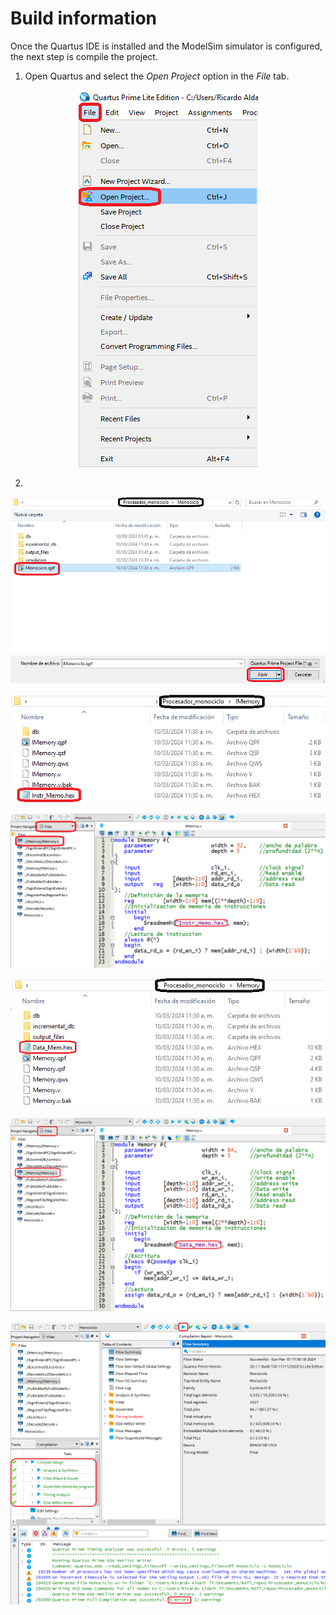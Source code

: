 # Build information
Once the Quartus IDE is installed and the ModelSim simulator is configured, the next step is compile the project.

1. Open Quartus and select the *Open Project* option in the *File* tab.

<p align="center">
  <img src="/assets/images/build1.png" alt="Building project - step 1" title="Building project - step 1">
</p>

2. 

<p align="center">
  <img src="/assets/images/build2.png" alt="Building project - step 2" title="Building project - step 2">
</p>

<p align="center">
  <img src="/assets/images/build3.png" alt="Building project - step 3" title="Building project - step 3">
</p>

<p align="center">
  <img src="/assets/images/build4.png" alt="Building project - step 4" title="Building project - step 4">
</p>

<p align="center">
  <img src="/assets/images/build5.png" alt="Building project - step 5" title="Building project - step 5">
</p>

<p align="center">
  <img src="/assets/images/build6.png" alt="Building project - step 6" title="Building project - step 6">
</p>

<p align="center">
  <img src="/assets/images/build7.png" alt="Building project - step 7" title="Building project - step 7">
</p>
